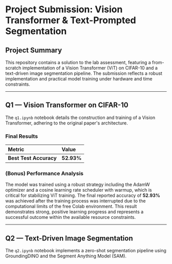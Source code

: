 # Project Submission: Vision Transformer & Text-Prompted Segmentation

## Project Summary
This repository contains a solution to the lab assessment, featuring a from-scratch implementation of a Vision Transformer (ViT) on CIFAR-10 and a text-driven image segmentation pipeline. The submission reflects a robust implementation and practical model training under hardware and time constraints.

---
## Q1 — Vision Transformer on CIFAR-10
The `q1.ipynb` notebook details the construction and training of a Vision Transformer, adhering to the original paper's architecture.

### Final Results
| Metric | Value |
| :--- | :--- |
| **Best Test Accuracy** | **52.93%** |

### (Bonus) Performance Analysis
The model was trained using a robust strategy including the AdamW optimizer and a cosine learning rate scheduler with warmup, which is critical for stabilizing ViT training. The final reported accuracy of **52.93%** was achieved after the training process was interrupted due to the computational limits of the free Colab environment. This result demonstrates strong, positive learning progress and represents a successful outcome within the available resource constraints.

---
## Q2 — Text-Driven Image Segmentation
The `q2.ipynb` notebook implements a zero-shot segmentation pipeline using GroundingDINO and the Segment Anything Model (SAM).
